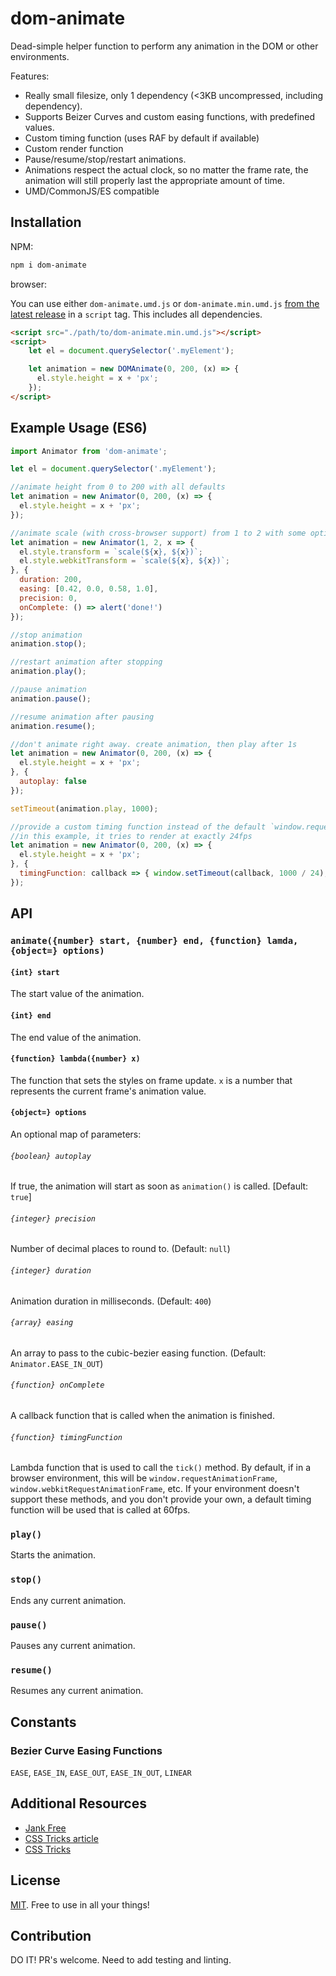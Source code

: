 # dom-animate
Dead-simple helper function to perform any animation in the DOM or other environments.

Features:

- Really small filesize, only 1 dependency (<3KB uncompressed, including dependency). 
- Supports Beizer Curves and custom easing functions, with predefined values. 
- Custom timing function (uses RAF by default if available) 
- Custom render function 
- Pause/resume/stop/restart animations. 
- Animations respect the actual clock, so no matter the frame rate, the animation will still properly last the appropriate amount of time.
- UMD/CommonJS/ES compatible

## Installation

NPM:

```bash
npm i dom-animate
```

browser:

You can use either `dom-animate.umd.js` or `dom-animate.min.umd.js` 
[from the latest release](https://github.com/mhweiner/dom-animate/releases) in a `script` tag.
This includes all dependencies.

```html
<script src="./path/to/dom-animate.min.umd.js"></script>
<script>
    let el = document.querySelector('.myElement');

    let animation = new DOMAnimate(0, 200, (x) => {
      el.style.height = x + 'px';
    });
</script>
```

## Example Usage (ES6)

```javascript
import Animator from 'dom-animate';

let el = document.querySelector('.myElement');

//animate height from 0 to 200 with all defaults
let animation = new Animator(0, 200, (x) => {
  el.style.height = x + 'px';
});

//animate scale (with cross-browser support) from 1 to 2 with some options
let animation = new Animator(1, 2, x => {
  el.style.transform = `scale(${x}, ${x})`;
  el.style.webkitTransform = `scale(${x}, ${x})`;
}, {
  duration: 200,
  easing: [0.42, 0.0, 0.58, 1.0],
  precision: 0,
  onComplete: () => alert('done!')
});

//stop animation
animation.stop();

//restart animation after stopping
animation.play();

//pause animation
animation.pause();

//resume animation after pausing
animation.resume();

//don't animate right away. create animation, then play after 1s
let animation = new Animator(0, 200, (x) => {
  el.style.height = x + 'px';
}, {
  autoplay: false
});

setTimeout(animation.play, 1000);

//provide a custom timing function instead of the default `window.requestAnimationFrame`
//in this example, it tries to render at exactly 24fps
let animation = new Animator(0, 200, (x) => {
  el.style.height = x + 'px';
}, {
  timingFunction: callback => { window.setTimeout(callback, 1000 / 24); }
});
```

## API

### `animate({number} start, {number} end, {function} lamda, {object=} options)`

#### `{int} start`

The start value of the animation.

#### `{int} end`

The end value of the animation.

#### `{function} lambda({number} x)`

The function that sets the styles on frame update. `x` is a number that 
represents the current frame's animation value.

#### `{object=} options`

An optional map of parameters:

###### `{boolean} autoplay`

If true, the animation will start as soon as `animation()` is called. [Default: `true`]

###### `{integer} precision`

Number of decimal places to round to. (Default: `null`)

###### `{integer} duration`

Animation duration in milliseconds. (Default: `400`)

###### `{array} easing`

An array to pass to the cubic-bezier easing function. (Default: `Animator.EASE_IN_OUT`)

###### `{function} onComplete`

A callback function that is called when the animation is finished.

###### `{function} timingFunction`

Lambda function that is used to call the `tick()` method. By default, if in a browser
environment, this will be `window.requestAnimationFrame`, `window.webkitRequestAnimationFrame`,
etc. If your environment doesn't support these methods, and you don't provide your own,
a default timing function will be used that is called at 60fps.

### `play()`

Starts the animation.

### `stop()`

Ends any current animation.

### `pause()`

Pauses any current animation.

### `resume()`

Resumes any current animation.

## Constants

### Bezier Curve Easing Functions

`EASE`, `EASE_IN`, `EASE_OUT`, `EASE_IN_OUT`, `LINEAR`

## Additional Resources

- [Jank Free](http://jankfree.org/)
- [CSS Tricks article](https://css-tricks.com/tale-of-animation-performance/)
- [CSS Tricks](https://css-tricks.com)

## License

[MIT](https://github.com/mhweiner/mr-router/blob/master/LICENSE). Free to use in all your things!

## Contribution

DO IT! PR's welcome. Need to add testing and linting.
